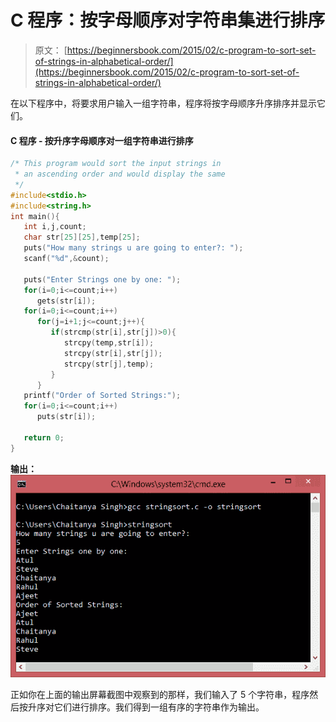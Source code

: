 # C 程序：按字母顺序对字符串集进行排序

> 原文： [https://beginnersbook.com/2015/02/c-program-to-sort-set-of-strings-in-alphabetical-order/](https://beginnersbook.com/2015/02/c-program-to-sort-set-of-strings-in-alphabetical-order/)

在以下程序中，将要求用户输入一组字符串，程序将按字母顺序升序排序并显示它们。

#### C 程序 - 按升序字母顺序对一组字符串进行排序

```c
/* This program would sort the input strings in
 * an ascending order and would display the same
 */
#include<stdio.h>
#include<string.h>
int main(){
   int i,j,count;
   char str[25][25],temp[25];
   puts("How many strings u are going to enter?: ");
   scanf("%d",&count);

   puts("Enter Strings one by one: ");
   for(i=0;i<=count;i++)
      gets(str[i]);
   for(i=0;i<=count;i++)
      for(j=i+1;j<=count;j++){
         if(strcmp(str[i],str[j])>0){
            strcpy(temp,str[i]);
            strcpy(str[i],str[j]);
            strcpy(str[j],temp);
         }
      }
   printf("Order of Sorted Strings:");
   for(i=0;i<=count;i++)
      puts(str[i]);

   return 0;
}
```

**输出：**
![sorted_strings_ascending](img/295926e972952915c59b1586cfc045bc.jpg)

正如你在上面的输出屏幕截图中观察到的那样，我们输入了 5 个字符串，程序然后按升序对它们进行排序。我们得到一组有序的字符串作为输出。